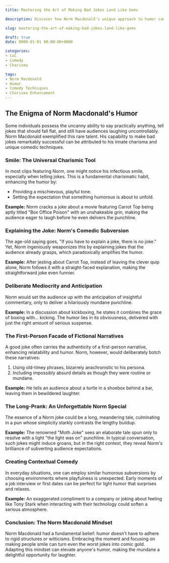 ```yaml
---
title: Mastering the Art of Making Bad Jokes Land Like Gems

description: Discover how Norm Macdonald's unique approach to humor can elevate your comedic delivery and make anyone laugh, even with the simplest of jokes.

slug: mastering-the-art-of-making-bad-jokes-land-like-gems

draft: true
date: 0000-01-01 00:00:00+0000

categories:
- CoC
- Comedy
- Charisma

tags:
- Norm Macdonald
- Humor
- Comedy Techniques
- Charisma Enhancement
---
```


## The Enigma of Norm Macdonald's Humor

Some individuals possess the uncanny ability to say practically anything, tell jokes that should fall flat, and still have audiences laughing uncontrollably. Norm Macdonald exemplified this rare talent. His capability to make bad jokes remarkably successful can be attributed to his innate charisma and unique comedic techniques.

### Smile: The Universal Charismic Tool

In most clips featuring Norm, one might notice his infectious smile, especially when telling jokes. This is a fundamental charismatic habit, enhancing the humor by:

- Providing a mischievous, playful tone.
- Setting the expectation that something humorous is about to unfold.

**Example:** Norm cracks a joke about a movie featuring Carrot Top being aptly titled "Box Office Poison" with an unshakeable grin, making the audience eager to laugh before he even delivers the punchline.

### Explaining the Joke: Norm's Comedic Subversion

The age-old saying goes, "If you have to explain a joke, there is no joke." Yet, Norm ingeniously weaponizes this by explaining jokes that the audience already grasps, which paradoxically amplifies the humor.

**Example:** After jesting about Carrot Top, instead of leaving the clever quip alone, Norm follows it with a straight-faced explanation, making the straightforward joke even funnier.

### Deliberate Mediocrity and Anticipation

Norm would set the audience up with the anticipation of insightful commentary, only to deliver a hilariously mundane punchline.

**Example:** In a discussion about kickboxing, he states it combines the grace of boxing with... kicking. The humor lies in its obviousness, delivered with just the right amount of serious suspense.

### The First-Person Facade of Fictional Narratives

A good joke often carries the authenticity of a first-person narrative, enhancing relatability and humor. Norm, however, would deliberately botch these narratives:

1. Using old-timey phrases, bizarrely anachronistic to his persona.
2. Including impossibly absurd details as though they were routine or mundane.

**Example:** He tells an audience about a turtle in a shoebox behind a bar, leaving them in bewildered laughter.

### The Long-Prank: An Unforgettable Norm Special

The essence of a Norm joke could be a long, meandering tale, culminating in a pun whose simplicity starkly contrasts the lengthy buildup.

**Example:** The renowned "Moth Joke" sees an elaborate tale spun only to resolve with a light "the light was on" punchline. In typical conversation, such jokes might induce groans, but in the right context, they reveal Norm's brilliance of subverting audience expectations.

### Creating Contextual Comedy

In everyday situations, one can employ similar humorous subversions by choosing environments where playfulness is unexpected. Early moments of a job interview or first dates can be perfect for light humor that surprises and relaxes.

**Example:** An exaggerated compliment to a company or joking about feeling like Tony Stark when interacting with their technology could soften a serious atmosphere.

### Conclusion: The Norm Macdonald Mindset

Norm Macdonald had a fundamental belief: humor doesn't have to adhere to rigid structures or witticisms. Embracing the moment and focusing on making people smile can turn even the worst jokes into comic gold. Adapting this mindset can elevate anyone's humor, making the mundane a delightful opportunity for laughter.
